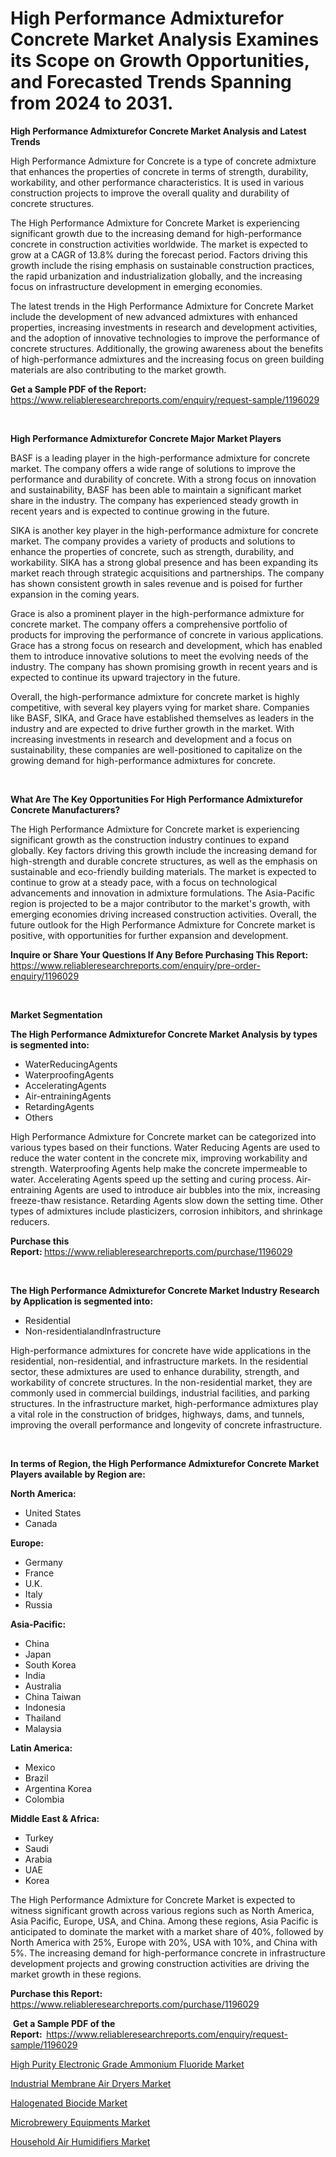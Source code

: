<p><h1>High Performance Admixturefor Concrete Market Analysis Examines its Scope on Growth Opportunities, and Forecasted Trends Spanning from 2024 to 2031.</h1></p><p><strong>High Performance Admixturefor Concrete Market Analysis and Latest Trends</strong></p>
<p><p>High Performance Admixture for Concrete is a type of concrete admixture that enhances the properties of concrete in terms of strength, durability, workability, and other performance characteristics. It is used in various construction projects to improve the overall quality and durability of concrete structures.</p><p>The High Performance Admixture for Concrete Market is experiencing significant growth due to the increasing demand for high-performance concrete in construction activities worldwide. The market is expected to grow at a CAGR of 13.8% during the forecast period. Factors driving this growth include the rising emphasis on sustainable construction practices, the rapid urbanization and industrialization globally, and the increasing focus on infrastructure development in emerging economies.</p><p>The latest trends in the High Performance Admixture for Concrete Market include the development of new advanced admixtures with enhanced properties, increasing investments in research and development activities, and the adoption of innovative technologies to improve the performance of concrete structures. Additionally, the growing awareness about the benefits of high-performance admixtures and the increasing focus on green building materials are also contributing to the market growth.</p></p>
<p><strong>Get a Sample PDF of the Report:&nbsp;</strong> <a href="https://www.reliableresearchreports.com/enquiry/request-sample/1196029">https://www.reliableresearchreports.com/enquiry/request-sample/1196029</a></p>
<p>&nbsp;</p>
<p><strong>High Performance Admixturefor Concrete Major Market Players</strong></p>
<p><p>BASF is a leading player in the high-performance admixture for concrete market. The company offers a wide range of solutions to improve the performance and durability of concrete. With a strong focus on innovation and sustainability, BASF has been able to maintain a significant market share in the industry. The company has experienced steady growth in recent years and is expected to continue growing in the future.</p><p>SIKA is another key player in the high-performance admixture for concrete market. The company provides a variety of products and solutions to enhance the properties of concrete, such as strength, durability, and workability. SIKA has a strong global presence and has been expanding its market reach through strategic acquisitions and partnerships. The company has shown consistent growth in sales revenue and is poised for further expansion in the coming years.</p><p>Grace is also a prominent player in the high-performance admixture for concrete market. The company offers a comprehensive portfolio of products for improving the performance of concrete in various applications. Grace has a strong focus on research and development, which has enabled them to introduce innovative solutions to meet the evolving needs of the industry. The company has shown promising growth in recent years and is expected to continue its upward trajectory in the future.</p><p>Overall, the high-performance admixture for concrete market is highly competitive, with several key players vying for market share. Companies like BASF, SIKA, and Grace have established themselves as leaders in the industry and are expected to drive further growth in the market. With increasing investments in research and development and a focus on sustainability, these companies are well-positioned to capitalize on the growing demand for high-performance admixtures for concrete.</p></p>
<p>&nbsp;</p>
<p><strong>What Are The Key Opportunities For High Performance Admixturefor Concrete Manufacturers?</strong></p>
<p><p>The High Performance Admixture for Concrete market is experiencing significant growth as the construction industry continues to expand globally. Key factors driving this growth include the increasing demand for high-strength and durable concrete structures, as well as the emphasis on sustainable and eco-friendly building materials. The market is expected to continue to grow at a steady pace, with a focus on technological advancements and innovation in admixture formulations. The Asia-Pacific region is projected to be a major contributor to the market's growth, with emerging economies driving increased construction activities. Overall, the future outlook for the High Performance Admixture for Concrete market is positive, with opportunities for further expansion and development.</p></p>
<p><strong>Inquire or Share Your Questions If Any Before Purchasing This Report:</strong> <a href="https://www.reliableresearchreports.com/enquiry/pre-order-enquiry/1196029">https://www.reliableresearchreports.com/enquiry/pre-order-enquiry/1196029</a></p>
<p>&nbsp;</p>
<p><strong>Market Segmentation</strong></p>
<p><strong>The High Performance Admixturefor Concrete Market Analysis by types is segmented into:</strong></p>
<p><ul><li>WaterReducingAgents</li><li>WaterproofingAgents</li><li>AcceleratingAgents</li><li>Air-entrainingAgents</li><li>RetardingAgents</li><li>Others</li></ul></p>
<p><p>High Performance Admixture for Concrete market can be categorized into various types based on their functions. Water Reducing Agents are used to reduce the water content in the concrete mix, improving workability and strength. Waterproofing Agents help make the concrete impermeable to water. Accelerating Agents speed up the setting and curing process. Air-entraining Agents are used to introduce air bubbles into the mix, increasing freeze-thaw resistance. Retarding Agents slow down the setting time. Other types of admixtures include plasticizers, corrosion inhibitors, and shrinkage reducers.</p></p>
<p><strong>Purchase this Report:&nbsp;</strong><a href="https://www.reliableresearchreports.com/purchase/1196029">https://www.reliableresearchreports.com/purchase/1196029</a></p>
<p>&nbsp;</p>
<p><strong>The High Performance Admixturefor Concrete Market Industry Research by Application is segmented into:</strong></p>
<p><ul><li>Residential</li><li>Non-residentialandInfrastructure</li></ul></p>
<p><p>High-performance admixtures for concrete have wide applications in the residential, non-residential, and infrastructure markets. In the residential sector, these admixtures are used to enhance durability, strength, and workability of concrete structures. In the non-residential market, they are commonly used in commercial buildings, industrial facilities, and parking structures. In the infrastructure market, high-performance admixtures play a vital role in the construction of bridges, highways, dams, and tunnels, improving the overall performance and longevity of concrete infrastructure.</p></p>
<p>&nbsp;</p>
<p><strong>In terms of Region, the High Performance Admixturefor Concrete Market Players available by Region are:</strong></p>
<p>
    <p> <strong> North America: </strong>
        <ul>
            <li>United States</li>
            <li>Canada</li>
        </ul>
        </p> 
    <p> <strong> Europe: </strong>
        <ul>
            <li>Germany</li>
            <li>France</li>
            <li>U.K.</li>
            <li>Italy</li>
            <li>Russia</li>
        </ul>
        </p> 
    <p> <strong> Asia-Pacific: </strong>
        <ul>
            <li>China</li>
            <li>Japan</li>
            <li>South Korea</li>
            <li>India</li>
            <li>Australia</li>
            <li>China Taiwan</li>
            <li>Indonesia</li>
            <li>Thailand</li>
            <li>Malaysia</li>
        </ul>
        </p> 
    <p> <strong> Latin America: </strong>
        <ul>
            <li>Mexico</li>
            <li>Brazil</li>
            <li>Argentina Korea</li>
            <li>Colombia</li>
        </ul>
        </p> 
    <p> <strong> Middle East & Africa: </strong>
        <ul>
            <li>Turkey</li>
            <li>Saudi</li>
            <li>Arabia</li>
            <li>UAE</li>
            <li>Korea</li>
        </ul>
    </p>
    </p>
<p><p>The High Performance Admixture for Concrete Market is expected to witness significant growth across various regions such as North America, Asia Pacific, Europe, USA, and China. Among these regions, Asia Pacific is anticipated to dominate the market with a market share of 40%, followed by North America with 25%, Europe with 20%, USA with 10%, and China with 5%. The increasing demand for high-performance concrete in infrastructure development projects and growing construction activities are driving the market growth in these regions.</p></p>
<p><strong>Purchase this Report: </strong><a href="https://www.reliableresearchreports.com/purchase/1196029">https://www.reliableresearchreports.com/purchase/1196029</a></p>
<p>&nbsp;<strong>Get a Sample PDF of the Report:&nbsp;&nbsp;</strong><a href="https://www.reliableresearchreports.com/enquiry/request-sample/1196029">https://www.reliableresearchreports.com/enquiry/request-sample/1196029</a></p>
<p><strong></strong></p>
<p><p><a href="https://github.com/ashepherd82/Market-Research-Report-List-3/blob/main/high-purity-electronic-grade-ammonium-fluoride-market.md">High Purity Electronic Grade Ammonium Fluoride Market</a></p><p><a href="https://medium.com/@garettbauch/industrial-membrane-air-dryers-market-size-cagr-trends-2024-2030-1fa71e441831">Industrial Membrane Air Dryers Market</a></p><p><a href="https://github.com/irfadac/Market-Research-Report-List-1/blob/main/halogenated-biocide-market.md">Halogenated Biocide Market</a></p><p><a href="https://issuu.com/reportprime-2/docs/microbrewery-equipments-market-size-2030.pptx">Microbrewery Equipments Market</a></p><p><a href="https://medium.com/@garettbauch/household-air-humidifiers-market-exploring-market-share-market-trends-and-future-growth-35e496e26a30">Household Air Humidifiers Market</a></p></p>